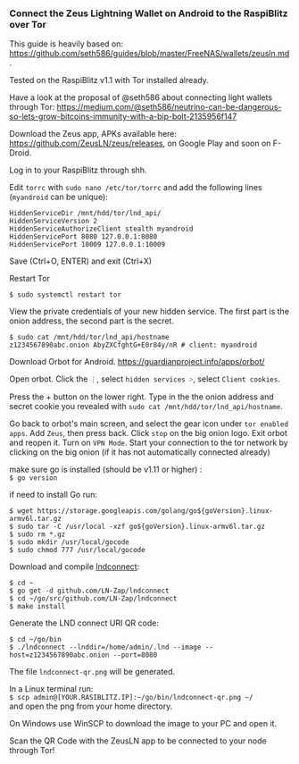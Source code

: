 
### Connect the Zeus Lightning Wallet on Android to the RaspiBlitz over Tor

This guide is heavily based on: https://github.com/seth586/guides/blob/master/FreeNAS/wallets/zeusln.md.

Tested on the RaspiBlitz v1.1 with Tor installed already.

Have a look at the proposal of @seth586 about connecting light wallets through Tor: https://medium.com/@seth586/neutrino-can-be-dangerous-so-lets-grow-bitcoins-immunity-with-a-bip-bolt-2135956f147


Download the Zeus app, APKs available here: https://github.com/ZeusLN/zeus/releases, 
on Google Play and soon on F-Droid.

Log in to your RaspiBlitz through shh.

Edit `torrc` with `sudo nano /etc/tor/torrc` and add the following lines (`myandroid` can be unique):
```
HiddenServiceDir /mnt/hdd/tor/lnd_api/
HiddenServiceVersion 2
HiddenServiceAuthorizeClient stealth myandroid
HiddenServicePort 8080 127.0.0.1:8080
HiddenServicePort 10009 127.0.0.1:10009
```
Save (Ctrl+O, ENTER) and exit (Ctrl+X)

Restart Tor 
```
$ sudo systemctl restart tor
```

View the private credentials of your new hidden service. The first part is the onion address, the second part is the secret.
```
$ sudo cat /mnt/hdd/tor/lnd_api/hostname
z1234567890abc.onion AbyZXCfghtG+E0r84y/nR # client: myandroid
```

Download Orbot for Android. https://guardianproject.info/apps/orbot/

Open orbot. Click the `⋮`, select `hidden services ˃`, select `Client cookies`.

Press the + button on the lower right. Type in the the onion address and secret cookie you revealed with `sudo cat /mnt/hdd/tor/lnd_api/hostname`.

Go back to orbot's main screen, and select the gear icon under `tor enabled apps`. Add `Zeus`, then press back. Click `stop` on the big onion logo. Exit orbot and reopen it. Turn on `VPN Mode`. Start your connection to the tor network by clicking on the big onion (if it has not automatically connected already)


make sure go is installed (should be v1.11 or higher) :  
`$ go version` 

if need to install Go run:

```
$ wget https://storage.googleapis.com/golang/go${goVersion}.linux-armv6l.tar.gz
$ sudo tar -C /usr/local -xzf go${goVersion}.linux-armv6l.tar.gz
$ sudo rm *.gz
$ sudo mkdir /usr/local/gocode
$ sudo chmod 777 /usr/local/gocode
```

Download and compile [lndconnect](https://github.com/LN-Zap/lndconnect):
```
$ cd ~
$ go get -d github.com/LN-Zap/lndconnect
$ cd ~/go/src/github.com/LN-Zap/lndconnect
$ make install
```
Generate the LND connect URI QR code:  
```
$ cd ~/go/bin
$ ./lndconnect --lnddir=/home/admin/.lnd --image --host=z1234567890abc.onion --port=8080
```
The file `lndconnect-qr.png` will be generated.   
  
In a Linux terminal run:  
`$ scp admin@[YOUR.RASIBLITZ.IP]:~/go/bin/lndconnect-qr.png ~/`  
and open the png from your home directory.  

On Windows use WinSCP to download the image to your PC and open it.

Scan the QR Code with the ZeusLN app to be connected to your node through Tor!
